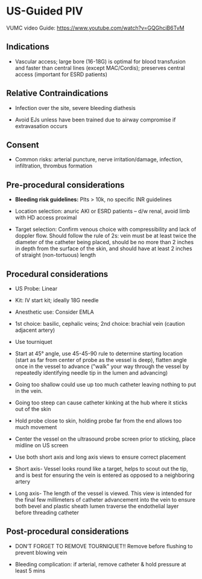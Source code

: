 # US-Guided PIV

VUMC video Guide: <https://www.youtube.com/watch?v=GQGhciB6TvM>

## Indications

- Vascular access; large bore (16-18G) is optimal for blood
    transfusion and faster than central lines (except MAC/Cordis);
    preserves central access (important for ESRD patients)

## Relative Contraindications

- Infection over the site, severe bleeding diathesis

- Avoid EJs unless have been trained due to airway compromise if
    extravasation occurs

## Consent

- Common risks: arterial puncture, nerve irritation/damage, infection,
    infiltration, thrombus formation

## Pre-procedural considerations

- **Bleeding risk guidelines:** Plts \> 10k, no specific INR
    guidelines

- Location selection: anuric AKI or ESRD patients – d/w renal, avoid
    limb with HD access proximal

- Target selection: Confirm venous choice with compressibility and
    lack of doppler flow. Should follow the rule of 2s: vein must be at
    least twice the diameter of the catheter being placed, should be no
    more than 2 inches in depth from the surface of the skin, and should
    have at least 2 inches of straight (non-tortuous) length

## Procedural considerations

- US Probe: Linear

- Kit: IV start kit; ideally 18G needle

- Anesthetic use: Consider EMLA

- 1st choice: basilic, cephalic veins; 2nd choice: brachial vein
    (caution adjacent artery)

- Use tourniquet

- Start at 45° angle, use 45-45-90 rule to determine starting location
    (start as far from center of probe as the vessel is deep), flatten
    angle once in the vessel to advance ("walk" your way through the
    vessel by repeatedly identifying needle tip in the lumen and
    advancing)

- Going too shallow could use up too much catheter leaving nothing to
    put in the vein.

- Going too steep can cause catheter kinking at the hub where it
    sticks out of the skin

- Hold probe close to skin, holding probe far from the end allows too
    much movement

- Center the vessel on the ultrasound probe screen prior to sticking,
    place midline on US screen

- Use both short axis and long axis views to ensure correct placement

- Short axis- Vessel looks round like a target, helps to scout out the
    tip, and is best for ensuring the vein is entered as opposed to a
    neighboring artery

- Long axis- The length of the vessel is viewed. This view is intended
    for the final few millimeters of catheter advancement into the vein
    to ensure both bevel and plastic sheath lumen traverse the
    endothelial layer before threading catheter

## Post-procedural considerations

- DON’T FORGET TO REMOVE TOURNIQUET!! Remove before flushing to
    prevent blowing vein

- Bleeding complication: if arterial, remove catheter & hold pressure
    at least 5 mins
